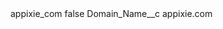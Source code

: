 <?xml version="1.0" encoding="UTF-8"?>
<CustomMetadata xmlns="http://soap.sforce.com/2006/04/metadata" xmlns:xsi="http://www.w3.org/2001/XMLSchema-instance" xmlns:xsd="http://www.w3.org/2001/XMLSchema">
    <label>appixie_com</label>
    <protected>false</protected>
    <values>
        <field>Domain_Name__c</field>
        <value xsi:type="xsd:string">appixie.com</value>
    </values>
</CustomMetadata>
